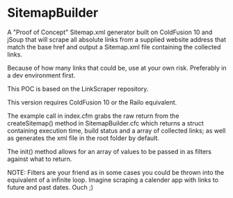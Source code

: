 SitemapBuilder
===========================

A "Proof of Concept" Sitemap.xml generator built on ColdFusion 10 and jSoup that will scrape all absolute links from a supplied website address that match the base href and output a Sitemap.xml file containing the collected links.

Because of how many links that could be, use at your own risk. Preferably in a dev environment first.

This POC is based on the LinkScraper repository.

This version requires ColdFusion 10 or the Railo equivalent.

The example call in index.cfm grabs the raw return from the createSitemap() method in SitemapBuilder.cfc which returns a struct containing execution time, build status and a array of collected links; as well as generates the xml file in the root folder by default.

The init() method allows for an array of values to be passed in as filters against what to return.

NOTE: Filters are your friend as in some cases you could be thrown into the equivalent of a infinite loop. Imagine scraping a calender app with links to future and past dates. Ouch ;)
